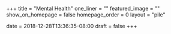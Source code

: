 +++
title = "Mental Health"
one_liner = ""
featured_image = ""
show_on_homepage = false
homepage_order = 0
layout = "pile"

date = 2018-12-28T13:36:35-08:00
draft = false
+++
